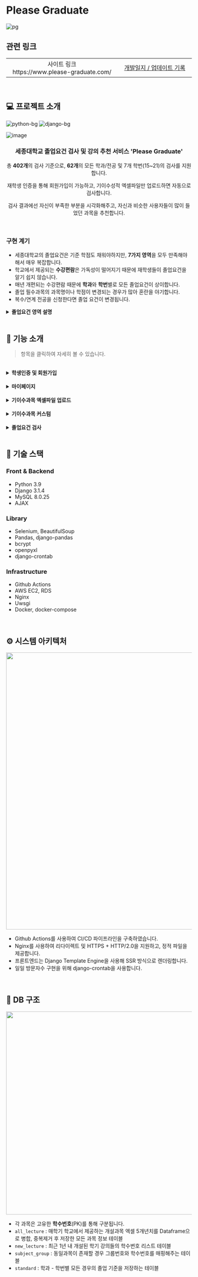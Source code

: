 # Please Graduate

 ![pg](https://img.shields.io/badge/version-2.3.0-a3374f) 

## 관련 링크

<table >
    <tr>
        <td width="600" align='center'>사이트 링크 <br> https://www.please-graduate.com/</td>
        <td width="600" align='center'><a href="/dev_record.md">개발일지 / 업데이트 기록</a></td>
    </tr>
</table>

<br>

## 💻 프로젝트 소개

![python-bg](https://img.shields.io/badge/Python-v3.9-blue?logo=Python) ![django-bg](https://img.shields.io/badge/Django-v3.1.4-44b78b?logo=Django)

![image](https://user-images.githubusercontent.com/71180414/125630704-4954ae10-8c76-4530-9c87-28d4c383e951.png)


<div align='center'>
    <h3>세종대학교 졸업요건 검사 및 강의 추천 서비스 'Please Graduate'</h3>
    <p>총 <b>402개</b>의 검사 기준으로, <b>62개</b>의 모든 학과/전공 및 7개 학번(15~21)의 검사를 지원합니다.</p>
    <p>재학생 인증을 통해 회원가입이 가능하고, 기이수성적 엑셀파일만 업로드하면 자동으로 검사합니다.</p>
    <p>검사 결과에선 자신이 부족한 부분을 시각화해주고, 자신과 비슷한 사용자들이 많이 들었던 과목을 추천합니다.</p>
</div>

<br>

### 구현 계기
- 세종대학교의 졸업요건은 기준 학점도 채워야하지만, **7가지 영역**을 모두 만족해야 해서 매우 복잡합니다.
- 학교에서 제공되는 **수강편람**은 가독성이 떨어지기 때문에 재학생들이 졸업요건을 알기 쉽지 않습니다.
- 매년 개편되는 수강편람 때문에 **학과**와 **학번**별로 모든 졸업요건이 상이합니다.
- 졸업 필수과목의 과목명이나 학점이 변경되는 경우가 많아 혼란을 야기합니다.
- 복수/연계 전공을 신청한다면 졸업 요건이 변경됩니다.


<details>
  <summary><b>졸업요건 영역 설명</b></summary>
   <br>

~~상당히 복잡합니다~~
|영역|만족조건|
|---|---|
|전공필수 |전필 기준학점을 만족하면 통과, 학점 초과시 전선 학점으로 인정|
|전공선택 |전선 기준학점을 만족하면 통과|
|교양필수 |교필 기준학점을 만족, 필수과목을 모두 이수하면 통과|
|교양선택 |교선 기준학점을 만족, 필수과목을 모두 이수, 선택영역 3가지 이상 이수하면 통과|
|기초교양 |기교 기준학점을 만족, 필수과목을 모두 이수하면 통과|
|영어인증 |5가지 어학인증 기준점수를 만족 or Intensive English 과목을 이수하면 통과|
|고전독서 인증|4가지 영역이 있고, 각 영역 기준 권수를 만족 or 고전특강 과목을 이수하면 통과|

</details>

<br>

## 🔎 기능 소개
> 항목을 클릭하여 자세히 볼 수 있습니다.

<br>

<details>
<summary><b>학생인증 및 회원가입</b></summary>
<br>

| ![MmC8ZKFJcE](https://user-images.githubusercontent.com/71180414/125654054-8b6f5d95-e801-454d-8cec-c36198984260.gif)|
|:--:|
|**학생인증 및 회원가입**|

- Please Graduate는 학생인증을 해야만 회원가입이 가능합니다.
- 세종대학교 포털의 ID/PW를 입력받아 세종 고전독서인증센터 사이트에 로그인 후, 사용자 정보를 크롤링하여 인증합니다.
- 회원가입 시엔 전공 상태(복수/연계) 및 영어 인증(어학시험 점수) 정보를 입력합니다.

</details>

<br>

<details>
<summary><b>마이페이지</b></summary>
<br>

| ![Vxx8J9ntrT](https://user-images.githubusercontent.com/71180414/125667129-8ecbb718-a595-4720-b22c-52b341d0b25b.gif)|
|:--:|
|**마이페이지**|

- 회원가입 때 기입한 정보를 모두 나타내며 각 정보는 수정이 가능합니다.
- 단 기본 사용자 정보(이름,학과,학번)와 고전독서현황은 고전독서인증센터 크롤링을 통해 업데이트합니다.
- 비밀번호 변경 및 회원탈퇴 기능을 제공합니다.

</details>

<br>

<details>
<summary><b>기이수과목 엑셀파일 업로드</b></summary>
<br>

| ![P3UfxHZuQU](https://user-images.githubusercontent.com/71180414/125672964-5cd57bf5-603b-4cd1-9b78-913e14e14b90.gif)|
|:--:|
|**기이수과목 엑셀파일 업로드**|

- 검사를 위해선 세종대학교 학사정보시스템에서 기이수성적 엑셀파일을 다운로드 받아 업로드해야합니다.
- 서버에서는 http request에서 파일을 추출해 업로드된 엑셀파일의 형식을 검사 후, 필요 정보만을 데이터베이스에 저장합니다.

</details>

<br>

<details>
<summary><b>기이수과목 커스텀</b></summary>
<br>

| ![7nqKHF6kAj](https://user-images.githubusercontent.com/71180414/125675959-7ca223d0-6c9b-420a-884f-77e462b4efd6.gif)|
|:--:|
|**기이수과목 커스텀**|

- 사용자의 기이수과목을 편집할 수 있는 기능입니다.
- 미래 수강 계획을 세울 수 있도록 수강 예정인 과목을 미리 추가해 졸업요건을 검사해볼 수 있습니다.
- 사용자는 추가하고 싶은 과목을 학수번호로 검색한 후, 해당 과목의 이수구분을 선택하여 추가합니다.
- 검색 기능엔 AJAX를 도입하여 결과 화면이 새로고침되지 않도록 구현하였습니다.

</details>

<br>

<details>
<summary><b>졸업요건 검사</b></summary>
<br>

|![FvomDdcev0](https://user-images.githubusercontent.com/71180414/125678163-86c1e95d-6cd6-48d8-bb0e-55e2d0761393.gif) |
|:--:|
|**영역별 달성도 그래프**|

- 영역별 달성도를 시각화하여 사용자가 부족한 영역과 학점을 바로 보여줍니다.
- TIP 툴팁을 클릭하면 통과 기준을 알려줍니다.

<br>

|![69GuMvJJRp](https://user-images.githubusercontent.com/71180414/125679373-47784fd9-4431-4510-a1f0-fef535875fca.gif) |
|:--:|
|**검사 및 과목 추천**|

- Recommend 버튼을 누르면 각 영역의 세부 정보를 확인할 수 있습니다.
- 필수과목이 있는 영역에선 필수과목을 검사하여 부족한 과목을 추천합니다.
   - 만약 기준 필수과목의 과목명이 변경되었다면 최신강의 중 동일과목을 추천합니다.
- 필수과목이 없는 영역에선 다른 사용자의 기이수과목 데이터를 참조해 과목을 추천합니다.
   - 전공 영역 : 사용자와 동일한 학과의 모든 사용자 데이터를 참조해 수강 횟수를 기준으로 추천합니다.
   - 교양 영역 : 모든 사용자의 데이터를 참조해 수강 횟수를 기준으로 추천합니다.  (해당 사용자에게 부족한 선택영역만을 추천합니다.)
                       

</details>

<br>

## 📜 기술 스택

### Front & Backend
- Python 3.9
- Django 3.1.4
- MySQL 8.0.25
- AJAX 

### Library
- Selenium, BeautifulSoup
- Pandas, django-pandas
- bcrypt
- openpyxl
- django-crontab

### Infrastructure
- Github Actions
- AWS EC2, RDS
- Nginx
- Uwsgi
- Docker, docker-compose

<br>

## ⚙ 시스템 아키텍처
    
<image width="750" src="https://user-images.githubusercontent.com/71180414/151589582-a16da8e4-a1c7-4c32-bd96-01251b1ef05a.png"/>

- Github Actions를 사용하여 CI/CD 파이프라인을 구축하였습니다.
- Nginx를 사용하여 리다이렉트 및 HTTPS + HTTP/2.0을 지원하고, 정적 파일을 제공합니다. 
- 프론트엔드는 Django Template Engine을 사용해 SSR 방식으로 렌더링합니다.
- 일일 방문자수 구현을 위해 django-crontab을 사용합니다.

<br>

## 📁 DB 구조

<image width="550" src="https://user-images.githubusercontent.com/71180414/125682617-94fcf596-7722-4d75-8f6a-a4199b98a859.png">

- 각 과목은 고유한 **학수번호**(PK)를 통해 구분됩니다.
- `all_lecture` : 매학기 학교에서 제공하는 개설과목 엑셀 5개년치를 Dataframe으로 병합, 중복제거 후 저장한 모든 과목 정보 테이블
- `new_lecture` : 최근 1년 내 개설된 학기 강의들의 학수번호 리스트 테이블
- `subject_group` : 동일과목이 존재할 경우 그룹번호와 학수번호를 매핑해주는 테이블
- `standard` : 학과 - 학번별 모든 경우의 졸업 기준을 저장하는 테이블

    
<br>
